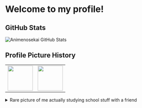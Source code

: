 # Welcome to my profile!

## GitHub Stats

![Animenosekai GitHub Stats](https://github-readme-stats.vercel.app/api?username=Animenosekai&count_private=true&show_icons=true)

## Profile Picture History

<table>
    <tr>
        <td align="center"><img width="80px" src="https://user-images.githubusercontent.com/40539549/126576373-e01be702-adc4-42c6-86ed-a5ee3aef4490.png"></td>
        <td align="center"><img width="80px" src="https://user-images.githubusercontent.com/40539549/126576401-3e88c5bc-bdd6-41b8-adda-b0507b39c513.png"></td>
    </tr>
</table>

<details>
<summary>Rare picture of me actually studying school stuff with a friend</summary>
<img src="https://user-images.githubusercontent.com/40539549/126728208-6dcc39e0-adeb-4168-8557-dbf5634372eb.png">
</details>

<!--
**Animenosekai/Animenosekai** is a ✨ _special_ ✨ repository because its `README.md` (this file) appears on your GitHub profile.

Here are some ideas to get you started:

- 🔭 I’m currently working on ...
- 🌱 I’m currently learning ...
- 👯 I’m looking to collaborate on ...
- 🤔 I’m looking for help with ...
- 💬 Ask me about ...
- 📫 How to reach me: ...
- 😄 Pronouns: ...
- ⚡ Fun fact: ...
-->
